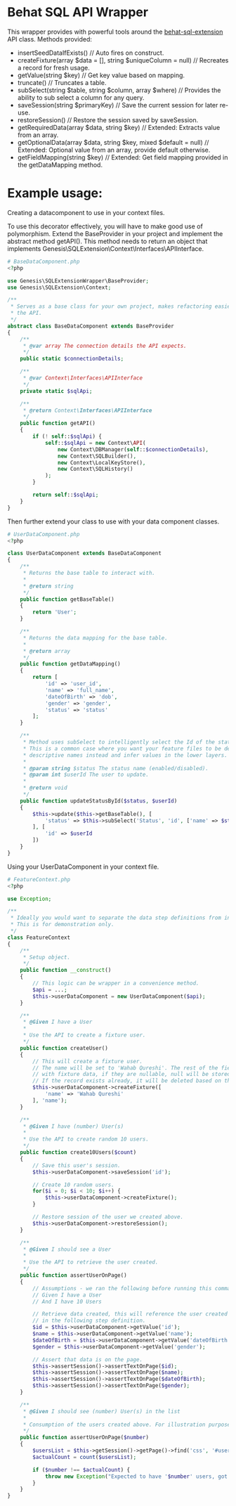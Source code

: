 Behat SQL API Wrapper
=================

This wrapper provides with powerful tools around the [behat-sql-extension](https://github.com/forceedge01/behat-sql-extension) API class. Methods provided:

- insertSeedDataIfExists() // Auto fires on construct.
- createFixture(array $data = [], string $uniqueColumn = null) // Recreates a record for fresh usage.
- getValue(string $key) // Get key value based on mapping.
- truncate() // Truncates a table.
- subSelect(string $table, string $column, array $where) // Provides the ability to sub select a column for any query.
- saveSession(string $primaryKey) // Save the current session for later re-use.
- restoreSession() // Restore the session saved by saveSession.
- getRequiredData(array $data, string $key) // Extended: Extracts value from an array.
- getOptionalData(array $data, string $key, mixed $default = null) // Extended: Optional value from an array, provide default otherwise.
- getFieldMapping(string $key) // Extended: Get field mapping provided in the getDataMapping method.

Example usage:
==============

Creating a datacomponent to use in your context files.

To use this decorator effectively, you will have to make good use of polymorphism. Extend the BaseProvider in your project and implement the abstract method getAPI(). This method needs to return an object that implements Genesis\SQLExtension\Context\Interfaces\APIInterface.

```php
# BaseDataComponent.php
<?php

use Genesis\SQLExtensionWrapper\BaseProvider;
use Genesis\SQLExtension\Context;

/**
 * Serves as a base class for your own project, makes refactoring easier if you decide to inject your own version of 
 * the API.
 */
abstract class BaseDataComponent extends BaseProvider
{
    /**
     * @var array The connection details the API expects.
     */
    public static $connectionDetails;

    /**
     * @var Context\Interfaces\APIInterface
     */
    private static $sqlApi;

    /**
     * @return Context\Interfaces\APIInterface
     */
    public function getAPI()
    {
        if (! self::$sqlApi) {
            self::$sqlApi = new Context\API(
                new Context\DBManager(self::$connectionDetails),
                new Context\SQLBuilder(),
                new Context\LocalKeyStore(),
                new Context\SQLHistory()
            );
        }

        return self::$sqlApi;
    }
}
```

Then further extend your class to use with your data component classes.

```php
# UserDataComponent.php
<?php

class UserDataComponent extends BaseDataComponent
{
    /**
     * Returns the base table to interact with.
     *
     * @return string
     */
    public function getBaseTable()
    {
        return 'User';
    }

    /**
     * Returns the data mapping for the base table.
     *
     * @return array
     */
    public function getDataMapping()
    {
        return [
            'id' => 'user_id',
            'name' => 'full_name',
            'dateOfBirth' => 'dob',
            'gender' => 'gender',
            'status' => 'status'
        ];
    }

    /**
     * Method uses subSelect to intelligently select the Id of the status and updates the user record.
     * This is a common case where you want your feature files to be descriptive and won't just pass in id's, use
     * descriptive names instead and infer values in the lower layers.
     *
     * @param string $status The status name (enabled/disabled).
     * @param int $userId The user to update.
     *
     * @return void
     */
    public function updateStatusById($status, $userId)
    {
        $this->update($this->getBaseTable(), [
            'status' => $this->subSelect('Status', 'id', ['name' => $status])
        ], [
            'id' => $userId
        ])
    }
}

```

Using your UserDataComponent in your context file.

```php
# FeatureContext.php
<?php

use Exception;

/**
 * Ideally you would want to separate the data step definitions from interactive/assertive step definitions.
 * This is for demonstration only.
 */
class FeatureContext
{
    /**
     * Setup object.
     */
    public function __construct()
    {
        // This logic can be wrapper in a convenience method.
        $api = ...;
        $this->userDataComponent = new UserDataComponent($api);
    }

    /**
     * @Given I have a User
     *
     * Use the API to create a fixture user.
     */
    public function createUser()
    {
        // This will create a fixture user.
        // The name will be set to 'Wahab Qureshi'. The rest of the fields if required by the database will be autofilled
        // with fixture data, if they are nullable, null will be stored.
        // If the record exists already, it will be deleted based on the 'name' key provided.
        $this->userDataComponent->createFixture([
            'name' => 'Wahab Qureshi'
        ], 'name');
    }

    /**
     * @Given I have (number) User(s)
     *
     * Use the API to create random 10 users.
     */
    public function create10Users($count)
    {
        // Save this user's session.
        $this->userDataComponent->saveSession('id');

        // Create 10 random users.
        for($i = 0; $i < 10; $i++) {
            $this->userDataComponent->createFixture();
        }

        // Restore session of the user we created above.
        $this->userDataComponent->restoreSession();
    }

    /**
     * @Given I should see a User
     *
     * Use the API to retrieve the user created.
     */
    public function assertUserOnPage()
    {
        // Assumptions - we ran the following before running this command:
        // Given I have a User
        // And I have 10 Users

        // Retrieve data created, this will reference the user created by 'Given I have a User' as the session was preserved
        // in the following step definition.
        $id = $this->userDataComponent->getValue('id');
        $name = $this->userDataComponent->getValue('name');
        $dateOfBirth = $this->userDataComponent->getValue('dateOfBirth');
        $gender = $this->userDataComponent->getValue('gender');

        // Assert that data is on the page.
        $this->assertSession()->assertTextOnPage($id);
        $this->assertSession()->assertTextOnPage($name);
        $this->assertSession()->assertTextOnPage($dateOfBirth);
        $this->assertSession()->assertTextOnPage($gender);
    }

    /**
     * @Given I should see (number) User(s) in the list
     *
     * Consumption of the users created above. For illustration purposes only.
     */
    public function assertUserOnPage($number)
    {
        $usersList = $this->getSession()->getPage()->find('css', '#usersListContainer li');
        $actualCount = count($usersList);

        if ($number !== $actualCount) {
            throw new Exception("Expected to have '$number' users, got '$actualCount'");
        }
    }
}